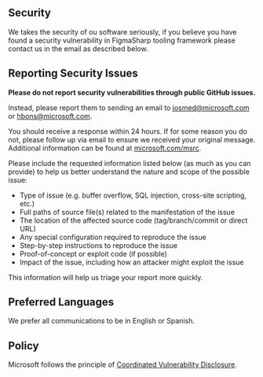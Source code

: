 <!-- BEGIN MICROSOFT SECURITY.MD V0.0.2 BLOCK -->

## Security

We takes the security of ou software seriously, if you believe you have found a security vulnerability in FigmaSharp tooling framework please contact us in the email as described below.

## Reporting Security Issues

**Please do not report security vulnerabilities through public GitHub issues.**

Instead, please report them to sending an email to [josmed@microsoft.com](mailto:josmed@microsoft.com) or [hbons@microsoft.com](mailto:hbons@microsoft.com).

You should receive a response within 24 hours. If for some reason you do not, please follow up via email to ensure we received your original message. Additional information can be found at [microsoft.com/msrc](https://www.microsoft.com/msrc). 

Please include the requested information listed below (as much as you can provide) to help us better understand the nature and scope of the possible issue:

  * Type of issue (e.g. buffer overflow, SQL injection, cross-site scripting, etc.)
  * Full paths of source file(s) related to the manifestation of the issue
  * The location of the affected source code (tag/branch/commit or direct URL)
  * Any special configuration required to reproduce the issue
  * Step-by-step instructions to reproduce the issue
  * Proof-of-concept or exploit code (if possible)
  * Impact of the issue, including how an attacker might exploit the issue

This information will help us triage your report more quickly.

## Preferred Languages

We prefer all communications to be in English or Spanish.

## Policy

Microsoft follows the principle of [Coordinated Vulnerability Disclosure](https://www.microsoft.com/en-us/msrc/cvd).

<!-- END MICROSOFT SECURITY.MD BLOCK -->